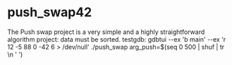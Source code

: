 # push_swap42
The Push swap project is a very simple and a highly straightforward algorithm project: data must be sorted.
testgdb: gdbtui --ex 'b main' --ex 'r 12 -5 88 0 -42 6 > /dev/null' ./push_swap
arg_push=$(seq 0 500 | shuf | tr \n ' ')
